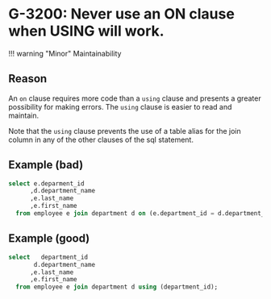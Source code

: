 # G-3200: Never use an ON clause when USING will work.

!!! warning "Minor"
    Maintainability

## Reason

An `on` clause requires more code than a `using` clause and presents a greater possibility for making errors. The `using` clause is easier to read and maintain.

Note that the `using` clause prevents the use of a table alias for the join column in any of the other clauses of the sql statement. 

## Example (bad)

```sql
select e.deparment_id
      ,d.department_name 
      ,e.last_name 
      ,e.first_name 
  from employee e join department d on (e.department_id = d.department_id);
```

## Example (good)

```sql
select   department_id
       d.department_name 
      ,e.last_name 
      ,e.first_name 
  from employee e join department d using (department_id);
```
